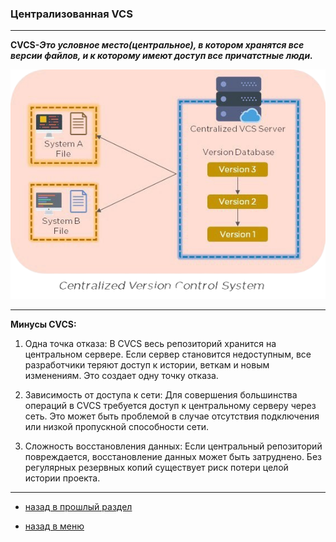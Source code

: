 ### Централизованная VCS

---

**CVCS-*Это условное место(центральное), в котором хранятся все версии файлов, и к которому имеют доступ все причатстные люди.***

![CVCS picture](./CVCS.png)

---

**Минусы CVCS:**

1. Одна точка отказа:
В CVCS весь репозиторий хранится на центральном сервере. Если сервер становится недоступным, все разработчики теряют доступ к истории, веткам и новым изменениям. Это создает одну точку отказа.

2. Зависимость от доступа к сети:
Для совершения большинства операций в CVCS требуется доступ к центральному серверу через сеть. Это может быть проблемой в случае отсутствия подключения или низкой пропускной способности сети.

3. Сложность восстановления данных:
Если центральный репозиторий повреждается, восстановление данных может быть затруднено. Без регулярных резервных копий существует риск потери целой истории проекта.

---


* [назад в прошлый раздел](./vcs.md "назад в прошлый раздел")

* [назад в меню](./readme.md "назад в меню")